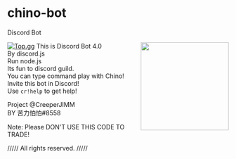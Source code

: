 # chino-bot
Discord Bot

<img align="right" src="https://cdn.discordapp.com/attachments/611040945495998464/785454420766490644/62549335_p0.jpg" height="200" width="200">  

[![Top.gg](https://top.gg/images/dblnew.png)](https://top.gg/bot/731408794948730961)
This is Discord Bot 4.0  
By discord.js  
Run node.js  
Its fun to discord guild.  
You can type command play with Chino!  
Invite this bot in Discord!  
Use `cr!help` to get help!  

Project  @CreeperJIMM  
BY       苦力怕怕#8558  

Note: Please DON'T USE THIS CODE TO TRADE!  
  
///// All rights reserved. /////  
